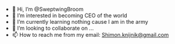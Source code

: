 - 👋 Hi, I’m @SweptwingBroom
- 👀 I’m interested in becoming CEO of the world
- 🌱 I’m currently learning nothing cause I am in the army
- 💞️ I’m looking to collaborate on ...
- 📫 How to reach me from my email: Shimon.knijnik@gmail.com

<!---
SweptwingBroom/SweptwingBroom is a ✨ special ✨ repository because its `README.md` (this file) appears on your GitHub profile.
You can click the Preview link to take a look at your changes.
--->
